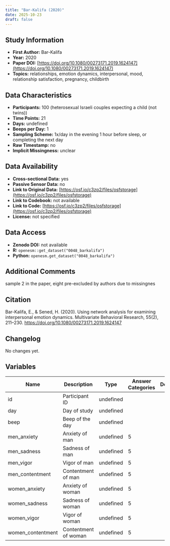 ```yaml
---
title: "Bar-Kalifa (2020)"
date: 2025-10-23
draft: false
---
```



## Study Information

- **First Author:** Bar-Kalifa
- **Year:** 2020
- **Paper DOI:** [https://doi.org/10.1080/00273171.2019.1624147](https://doi.org/10.1080/00273171.2019.1624147)
- **Topics:** relationships, emotion dynamics, interpersonal, mood, relationship satisfaction, pregnancy, childbirth

## Data Characteristics

- **Participants:** 100 (heterosexual Israeli couples expecting a child (not twins))
- **Time Points:** 21
- **Days:** undefined
- **Beeps per Day:** 1
- **Sampling Scheme:** 1x/day in the evening 1 hour before sleep, or completing the next day
- **Raw Timestamp:** no
- **Implicit Missingness:** unclear

## Data Availability

- **Cross-sectional Data:** yes
- **Passive Sensor Data:** no
- **Link to Original Data:** [https://osf.io/c3zp2/files/osfstorage](https://osf.io/c3zp2/files/osfstorage)
- **Link to Codebook:** not available
- **Link to Code:** [https://osf.io/c3zp2/files/osfstorage](https://osf.io/c3zp2/files/osfstorage)
- **License:** not specified

## Data Access

- **Zenodo DOI:** not available
- **R:** `openesm::get_dataset("0048_barkalifa")`
- **Python:** `openesm.get_dataset("0048_barkalifa")`

## Additional Comments

sample 2 in the paper, eight pre-excluded by authors due to missingnes


## Citation

Bar-Kalifa, E., & Sened, H. (2020). Using network analysis for examining interpersonal emotion dynamics. Multivariate Behavioral Research, 55(2), 211–230. https://doi.org/10.1080/00273171.2019.1624147




## Changelog

No changes yet.

## Variables

| Name | Description | Type | Answer Categories | Details | Labels | Transformation | Source | Assessment Type | Construct | Comments |
|------|-------------|------|------------------|---------|--------|----------------|--------|----------------|----------|----------|
| id | Participant ID | undefined |  |  |  |  |  |  |  |  |
| day | Day of study | undefined |  |  |  |  |  |  |  |  |
| beep | Beep of the day | undefined |  |  |  |  |  |  |  |  |
| men_anxiety | Anxiety of man | undefined | 5 |  |  |  |  |  |  |  |
| men_sadness | Sadness of man | undefined | 5 |  |  |  |  |  |  |  |
| men_vigor | Vigor of man | undefined | 5 |  |  |  |  |  |  |  |
| men_contentment | Contentment of man | undefined | 5 |  |  |  |  |  |  |  |
| women_anxiety | Anxiety of woman | undefined | 5 |  |  |  |  |  |  |  |
| women_sadness | Sadness of woman | undefined | 5 |  |  |  |  |  |  |  |
| women_vigor | Vigor of woman | undefined | 5 |  |  |  |  |  |  |  |
| women_contentment | Contentment of woman | undefined | 5 |  |  |  |  |  |  |  |
